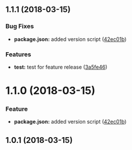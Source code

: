 <a name="1.1.1"></a>
## 1.1.1 (2018-03-15)


### Bug Fixes

* **package.json:** added version script ([42ec01b](https://github.com/druckreich/ng-currency-formatter/commit/42ec01b))


### Features

* **test:** test for feature release ([3a5fe46](https://github.com/druckreich/ng-currency-formatter/commit/3a5fe46))



<a name="1.1.0"></a>
# 1.1.0 (2018-03-15)


### Feature

* **package.json:** added version script ([42ec01b](https://github.com/druckreich/ng-currency-formatter/commit/42ec01b))


<a name="1.0.1"></a>
## 1.0.1 (2018-03-15)



